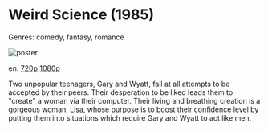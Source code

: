 # Weird Science (1985)

Genres: comedy, fantasy, romance

![poster](http://image.tmdb.org/t/p/w500/6sK6ywu1dgp3QrCsT6JclKTjV0Q.jpg)

en:
  [720p](magnet:?xt=urn:btih:8005072003D19A299DCFBEC58765749EDD642FC8&tr=udp://glotorrents.pw:6969/announce&tr=udp://tracker.opentrackr.org:1337/announce&tr=udp://torrent.gresille.org:80/announce&tr=udp://tracker.openbittorrent.com:80&tr=udp://tracker.coppersurfer.tk:6969&tr=udp://tracker.leechers-paradise.org:6969&tr=udp://p4p.arenabg.ch:1337&tr=udp://tracker.internetwarriors.net:1337)
  [1080p](magnet:?xt=urn:btih:C646CDF8916D74FEA73039DE445E94F7BB856213&tr=udp://glotorrents.pw:6969/announce&tr=udp://tracker.opentrackr.org:1337/announce&tr=udp://torrent.gresille.org:80/announce&tr=udp://tracker.openbittorrent.com:80&tr=udp://tracker.coppersurfer.tk:6969&tr=udp://tracker.leechers-paradise.org:6969&tr=udp://p4p.arenabg.ch:1337&tr=udp://tracker.internetwarriors.net:1337)
  


Two unpopular teenagers, Gary and Wyatt, fail at all attempts to be accepted by their peers. Their desperation to be liked leads them to "create" a woman via their computer. Their living and breathing creation is a gorgeous woman, Lisa, whose purpose is to boost their confidence level by putting them into situations which require Gary and Wyatt to act like men.